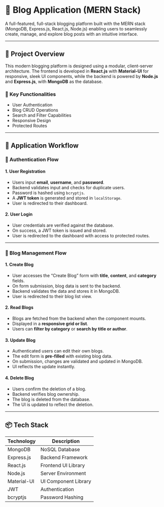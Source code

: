 # 📝 Blog Application (MERN Stack)

A full-featured, full-stack blogging platform built with the MERN stack (MongoDB, Express.js, React.js, Node.js) enabling users to seamlessly create, manage, and explore blog posts with an intuitive interface.

---

## 🚀 Project Overview

This modern blogging platform is designed using a modular, client-server architecture. The frontend is developed in **React.js** with **Material-UI** for responsive, sleek UI components, while the backend is powered by **Node.js** and **Express.js**, with **MongoDB** as the database.

### 🔑 Key Functionalities

- User Authentication
- Blog CRUD Operations
- Search and Filter Capabilities
- Responsive Design
- Protected Routes

---

## 🔄 Application Workflow

### 🔐 Authentication Flow

#### 1. User Registration
- Users input **email**, **username**, and **password**.
- Backend validates input and checks for duplicate users.
- Password is hashed using `bcryptjs`.
- A **JWT token** is generated and stored in `localStorage`.
- User is redirected to their dashboard.

#### 2. User Login
- User credentials are verified against the database.
- On success, a JWT token is issued and stored.
- User is redirected to the dashboard with access to protected routes.

---

### 📝 Blog Management Flow

#### 1. Create Blog
- User accesses the “Create Blog” form with **title**, **content**, and **category** fields.
- On form submission, blog data is sent to the backend.
- Backend validates the data and stores it in MongoDB.
- User is redirected to their blog list view.

#### 2. Read Blogs
- Blogs are fetched from the backend when the component mounts.
- Displayed in a **responsive grid or list**.
- Users can **filter by category** or **search by title or author**.

#### 3. Update Blog
- Authenticated users can edit their own blogs.
- The edit form is **pre-filled** with existing blog data.
- On submission, changes are validated and updated in MongoDB.
- UI reflects the update instantly.

#### 4. Delete Blog
- Users confirm the deletion of a blog.
- Backend verifies blog ownership.
- The blog is deleted from the database.
- The UI is updated to reflect the deletion.

---

## 📦 Tech Stack

| Technology | Description                |
|------------|----------------------------|
| MongoDB    | NoSQL Database             |
| Express.js | Backend Framework          |
| React.js   | Frontend UI Library        |
| Node.js    | Server Environment         |
| Material-UI| UI Component Library       |
| JWT        | Authentication             |
| bcryptjs   | Password Hashing           |

